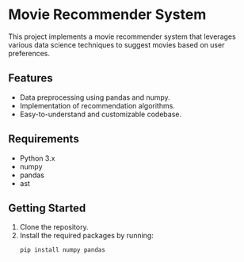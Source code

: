 # Movie Recommender System

This project implements a movie recommender system that leverages various data science techniques to suggest movies based on user preferences.

## Features
- Data preprocessing using pandas and numpy.
- Implementation of recommendation algorithms.
- Easy-to-understand and customizable codebase.

## Requirements
- Python 3.x
- numpy
- pandas
- ast

## Getting Started
1. Clone the repository.
2. Install the required packages by running:
   ```bash
   pip install numpy pandas
